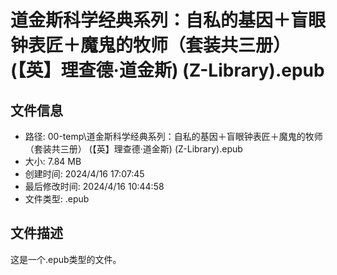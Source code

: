 ﻿# 道金斯科学经典系列：自私的基因＋盲眼钟表匠＋魔鬼的牧师（套装共三册） (【英】理查德·道金斯) (Z-Library).epub

## 文件信息
- 路径: 00-temp\道金斯科学经典系列：自私的基因＋盲眼钟表匠＋魔鬼的牧师（套装共三册） (【英】理查德·道金斯) (Z-Library).epub
- 大小: 7.84 MB
- 创建时间: 2024/4/16 17:07:45
- 最后修改时间: 2024/4/16 10:44:58
- 文件类型: .epub

## 文件描述
这是一个.epub类型的文件。

